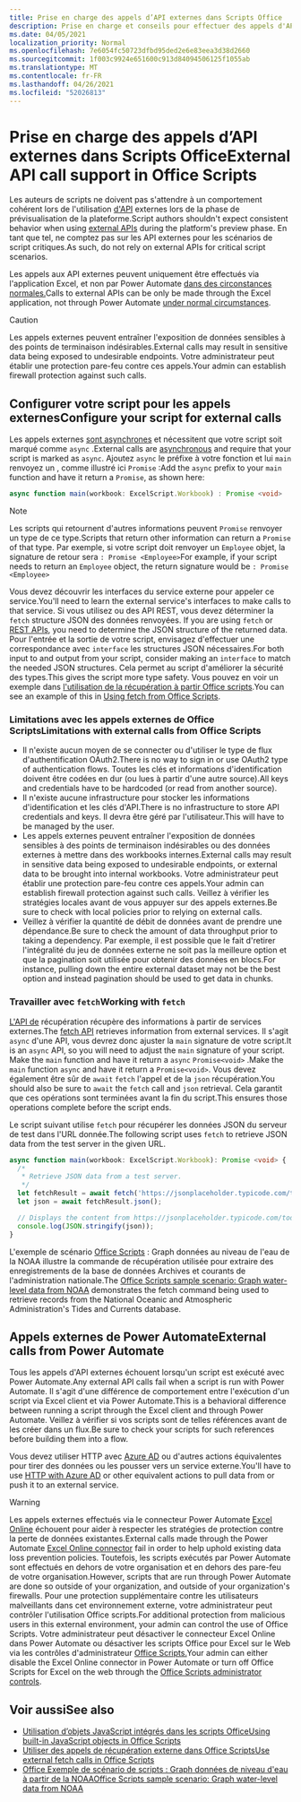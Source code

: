 ```yaml
---
title: Prise en charge des appels d’API externes dans Scripts Office
description: Prise en charge et conseils pour effectuer des appels d'API externes dans Office script.
ms.date: 04/05/2021
localization_priority: Normal
ms.openlocfilehash: 7e6054fc50723dfbd95ded2e6e83eea3d38d2660
ms.sourcegitcommit: 1f003c9924e651600c913d84094506125f1055ab
ms.translationtype: MT
ms.contentlocale: fr-FR
ms.lasthandoff: 04/26/2021
ms.locfileid: "52026813"
---
```

# <a name="external-api-call-support-in-office-scripts"></a><span data-ttu-id="cbf59-103">Prise en charge des appels d’API externes dans Scripts Office</span><span class="sxs-lookup"><span data-stu-id="cbf59-103">External API call support in Office Scripts</span></span>

<span data-ttu-id="cbf59-104">Les auteurs de scripts ne doivent pas s'attendre à un comportement cohérent lors de l'utilisation [d'API](https://developer.mozilla.org/docs/Web/API) externes lors de la phase de prévisualisation de la plateforme.</span><span class="sxs-lookup"><span data-stu-id="cbf59-104">Script authors shouldn't expect consistent behavior when using [external APIs](https://developer.mozilla.org/docs/Web/API) during the platform's preview phase.</span></span> <span data-ttu-id="cbf59-105">En tant que tel, ne comptez pas sur les API externes pour les scénarios de script critiques.</span><span class="sxs-lookup"><span data-stu-id="cbf59-105">As such, do not rely on external APIs for critical script scenarios.</span></span>

<span data-ttu-id="cbf59-106">Les appels aux API externes peuvent uniquement être effectués via l'application Excel, et non par Power Automate [dans des circonstances normales.](#external-calls-from-power-automate)</span><span class="sxs-lookup"><span data-stu-id="cbf59-106">Calls to external APIs can be only be made through the Excel application, not through Power Automate [under normal circumstances](#external-calls-from-power-automate).</span></span>

> [!CAUTION]
> <span data-ttu-id="cbf59-107">Les appels externes peuvent entraîner l'exposition de données sensibles à des points de terminaison indésirables.</span><span class="sxs-lookup"><span data-stu-id="cbf59-107">External calls may result in sensitive data being exposed to undesirable endpoints.</span></span> <span data-ttu-id="cbf59-108">Votre administrateur peut établir une protection pare-feu contre ces appels.</span><span class="sxs-lookup"><span data-stu-id="cbf59-108">Your admin can establish firewall protection against such calls.</span></span>

## <a name="configure-your-script-for-external-calls"></a><span data-ttu-id="cbf59-109">Configurer votre script pour les appels externes</span><span class="sxs-lookup"><span data-stu-id="cbf59-109">Configure your script for external calls</span></span>

<span data-ttu-id="cbf59-110">Les appels externes [sont asynchrones](https://developer.mozilla.org/docs/Learn/JavaScript/Asynchronous/Async_await) et nécessitent que votre script soit marqué comme `async` .</span><span class="sxs-lookup"><span data-stu-id="cbf59-110">External calls are [asynchronous](https://developer.mozilla.org/docs/Learn/JavaScript/Asynchronous/Async_await) and require that your script is marked as `async`.</span></span> <span data-ttu-id="cbf59-111">Ajoutez `async` le préfixe à votre fonction et lui `main` renvoyez un , comme illustré ici `Promise` :</span><span class="sxs-lookup"><span data-stu-id="cbf59-111">Add the `async` prefix to your `main` function and have it return a `Promise`, as shown here:</span></span>

```typescript
async function main(workbook: ExcelScript.Workbook) : Promise <void>
```

> [!NOTE]
> <span data-ttu-id="cbf59-112">Les scripts qui retournent d'autres informations peuvent `Promise` renvoyer un type de ce type.</span><span class="sxs-lookup"><span data-stu-id="cbf59-112">Scripts that return other information can return a `Promise` of that type.</span></span> <span data-ttu-id="cbf59-113">Par exemple, si votre script doit renvoyer un `Employee` objet, la signature de retour sera `: Promise <Employee>`</span><span class="sxs-lookup"><span data-stu-id="cbf59-113">For example, if your script needs to return an `Employee` object, the return signature would be `: Promise <Employee>`</span></span>

<span data-ttu-id="cbf59-114">Vous devez découvrir les interfaces du service externe pour appeler ce service.</span><span class="sxs-lookup"><span data-stu-id="cbf59-114">You'll need to learn the external service's interfaces to make calls to that service.</span></span> <span data-ttu-id="cbf59-115">Si vous utilisez ou des API REST, vous devez déterminer la `fetch` structure JSON des données renvoyées. [](https://wikipedia.org/wiki/Representational_state_transfer)</span><span class="sxs-lookup"><span data-stu-id="cbf59-115">If you are using `fetch` or [REST APIs](https://wikipedia.org/wiki/Representational_state_transfer), you need to determine the JSON structure of the returned data.</span></span> <span data-ttu-id="cbf59-116">Pour l'entrée et la sortie de votre script, envisagez d'effectuer une correspondance avec `interface` les structures JSON nécessaires.</span><span class="sxs-lookup"><span data-stu-id="cbf59-116">For both input to and output from your script, consider making an `interface` to match the needed JSON structures.</span></span> <span data-ttu-id="cbf59-117">Cela permet au script d'améliorer la sécurité des types.</span><span class="sxs-lookup"><span data-stu-id="cbf59-117">This gives the script more type safety.</span></span> <span data-ttu-id="cbf59-118">Vous pouvez en voir un exemple dans [l'utilisation de la récupération à partir Office scripts](../resources/samples/external-fetch-calls.md).</span><span class="sxs-lookup"><span data-stu-id="cbf59-118">You can see an example of this in [Using fetch from Office Scripts](../resources/samples/external-fetch-calls.md).</span></span>

### <a name="limitations-with-external-calls-from-office-scripts"></a><span data-ttu-id="cbf59-119">Limitations avec les appels externes de Office Scripts</span><span class="sxs-lookup"><span data-stu-id="cbf59-119">Limitations with external calls from Office Scripts</span></span>

* <span data-ttu-id="cbf59-120">Il n'existe aucun moyen de se connecter ou d'utiliser le type de flux d'authentification OAuth2.</span><span class="sxs-lookup"><span data-stu-id="cbf59-120">There is no way to sign in or use OAuth2 type of authentication flows.</span></span> <span data-ttu-id="cbf59-121">Toutes les clés et informations d'identification doivent être codées en dur (ou lues à partir d'une autre source).</span><span class="sxs-lookup"><span data-stu-id="cbf59-121">All keys and credentials have to be hardcoded (or read from another source).</span></span>
* <span data-ttu-id="cbf59-122">Il n'existe aucune infrastructure pour stocker les informations d'identification et les clés d'API.</span><span class="sxs-lookup"><span data-stu-id="cbf59-122">There is no infrastructure to store API credentials and keys.</span></span> <span data-ttu-id="cbf59-123">Il devra être géré par l'utilisateur.</span><span class="sxs-lookup"><span data-stu-id="cbf59-123">This will have to be managed by the user.</span></span>
* <span data-ttu-id="cbf59-124">Les appels externes peuvent entraîner l'exposition de données sensibles à des points de terminaison indésirables ou des données externes à mettre dans des workbooks internes.</span><span class="sxs-lookup"><span data-stu-id="cbf59-124">External calls may result in sensitive data being exposed to undesirable endpoints, or external data to be brought into internal workbooks.</span></span> <span data-ttu-id="cbf59-125">Votre administrateur peut établir une protection pare-feu contre ces appels.</span><span class="sxs-lookup"><span data-stu-id="cbf59-125">Your admin can establish firewall protection against such calls.</span></span> <span data-ttu-id="cbf59-126">Veillez à vérifier les stratégies locales avant de vous appuyer sur des appels externes.</span><span class="sxs-lookup"><span data-stu-id="cbf59-126">Be sure to check with local policies prior to relying on external calls.</span></span>
* <span data-ttu-id="cbf59-127">Veillez à vérifier la quantité de débit de données avant de prendre une dépendance.</span><span class="sxs-lookup"><span data-stu-id="cbf59-127">Be sure to check the amount of data throughput prior to taking a dependency.</span></span> <span data-ttu-id="cbf59-128">Par exemple, il est possible que le fait d'retirer l'intégralité du jeu de données externe ne soit pas la meilleure option et que la pagination soit utilisée pour obtenir des données en blocs.</span><span class="sxs-lookup"><span data-stu-id="cbf59-128">For instance, pulling down the entire external dataset may not be the best option and instead pagination should be used to get data in chunks.</span></span>

### <a name="working-with-fetch"></a><span data-ttu-id="cbf59-129">Travailler avec `fetch`</span><span class="sxs-lookup"><span data-stu-id="cbf59-129">Working with `fetch`</span></span>

<span data-ttu-id="cbf59-130">[L'API de](https://developer.mozilla.org/docs/Web/API/Fetch_API) récupération récupère des informations à partir de services externes.</span><span class="sxs-lookup"><span data-stu-id="cbf59-130">The [fetch API](https://developer.mozilla.org/docs/Web/API/Fetch_API) retrieves information from external services.</span></span> <span data-ttu-id="cbf59-131">Il s'agit `async` d'une API, vous devrez donc ajuster la `main` signature de votre script.</span><span class="sxs-lookup"><span data-stu-id="cbf59-131">It is an `async` API, so you will need to adjust the `main` signature of your script.</span></span> <span data-ttu-id="cbf59-132">Make the `main` function and have it return a `async` `Promise<void>` .</span><span class="sxs-lookup"><span data-stu-id="cbf59-132">Make the `main` function `async` and have it return a `Promise<void>`.</span></span> <span data-ttu-id="cbf59-133">Vous devez également être sûr de `await` `fetch` l'appel et de la `json` récupération.</span><span class="sxs-lookup"><span data-stu-id="cbf59-133">You should also be sure to `await` the `fetch` call and `json` retrieval.</span></span> <span data-ttu-id="cbf59-134">Cela garantit que ces opérations sont terminées avant la fin du script.</span><span class="sxs-lookup"><span data-stu-id="cbf59-134">This ensures those operations complete before the script ends.</span></span>

<span data-ttu-id="cbf59-135">Le script suivant utilise `fetch` pour récupérer les données JSON du serveur de test dans l'URL donnée.</span><span class="sxs-lookup"><span data-stu-id="cbf59-135">The following script uses `fetch` to retrieve JSON data from the test server in the given URL.</span></span>

```TypeScript
async function main(workbook: ExcelScript.Workbook): Promise <void> {
  /* 
   * Retrieve JSON data from a test server.
   */
  let fetchResult = await fetch('https://jsonplaceholder.typicode.com/todos/1');
  let json = await fetchResult.json();

  // Displays the content from https://jsonplaceholder.typicode.com/todos/1
  console.log(JSON.stringify(json));
}
```

<span data-ttu-id="cbf59-136">L'exemple de scénario [Office Scripts](../resources/scenarios/noaa-data-fetch.md) : Graph données au niveau de l'eau de la NOAA illustre la commande de récupération utilisée pour extraire des enregistrements de la base de données Archives et courants de l'administration nationale.</span><span class="sxs-lookup"><span data-stu-id="cbf59-136">The [Office Scripts sample scenario: Graph water-level data from NOAA](../resources/scenarios/noaa-data-fetch.md) demonstrates the fetch command being used to retrieve records from the National Oceanic and Atmospheric Administration's Tides and Currents database.</span></span>

## <a name="external-calls-from-power-automate"></a><span data-ttu-id="cbf59-137">Appels externes de Power Automate</span><span class="sxs-lookup"><span data-stu-id="cbf59-137">External calls from Power Automate</span></span>

<span data-ttu-id="cbf59-138">Tous les appels d'API externes échouent lorsqu'un script est exécuté avec Power Automate.</span><span class="sxs-lookup"><span data-stu-id="cbf59-138">Any external API calls fail when a script is run with Power Automate.</span></span> <span data-ttu-id="cbf59-139">Il s'agit d'une différence de comportement entre l'exécution d'un script via Excel client et via Power Automate.</span><span class="sxs-lookup"><span data-stu-id="cbf59-139">This is a behavioral difference between running a script through the Excel client and through Power Automate.</span></span> <span data-ttu-id="cbf59-140">Veillez à vérifier si vos scripts sont de telles références avant de les créer dans un flux.</span><span class="sxs-lookup"><span data-stu-id="cbf59-140">Be sure to check your scripts for such references before building them into a flow.</span></span>

<span data-ttu-id="cbf59-141">Vous devez utiliser HTTP avec [Azure AD](/connectors/webcontents/) ou d'autres actions équivalentes pour tirer des données ou les pousser vers un service externe.</span><span class="sxs-lookup"><span data-stu-id="cbf59-141">You'll have to use [HTTP with Azure AD](/connectors/webcontents/) or other equivalent actions to pull data from or push it to an external service.</span></span>

> [!WARNING]
> <span data-ttu-id="cbf59-142">Les appels externes effectués via le connecteur Power Automate [Excel Online](/connectors/excelonlinebusiness) échouent pour aider à respecter les stratégies de protection contre la perte de données existantes.</span><span class="sxs-lookup"><span data-stu-id="cbf59-142">External calls made through the Power Automate [Excel Online connector](/connectors/excelonlinebusiness) fail in order to help uphold existing data loss prevention policies.</span></span> <span data-ttu-id="cbf59-143">Toutefois, les scripts exécutés par Power Automate sont effectués en dehors de votre organisation et en dehors des pare-feu de votre organisation.</span><span class="sxs-lookup"><span data-stu-id="cbf59-143">However, scripts that are run through Power Automate are done so outside of your organization, and outside of your organization's firewalls.</span></span> <span data-ttu-id="cbf59-144">Pour une protection supplémentaire contre les utilisateurs malveillants dans cet environnement externe, votre administrateur peut contrôler l'utilisation Office scripts.</span><span class="sxs-lookup"><span data-stu-id="cbf59-144">For additional protection from malicious users in this external environment, your admin can control the use of Office Scripts.</span></span> <span data-ttu-id="cbf59-145">Votre administrateur peut désactiver le connecteur Excel Online dans Power Automate ou désactiver les scripts Office pour Excel sur le Web via les contrôles d'administrateur [Office Scripts.](/microsoft-365/admin/manage/manage-office-scripts-settings)</span><span class="sxs-lookup"><span data-stu-id="cbf59-145">Your admin can either disable the Excel Online connector in Power Automate or turn off Office Scripts for Excel on the web through the [Office Scripts administrator controls](/microsoft-365/admin/manage/manage-office-scripts-settings).</span></span>

## <a name="see-also"></a><span data-ttu-id="cbf59-146">Voir aussi</span><span class="sxs-lookup"><span data-stu-id="cbf59-146">See also</span></span>

* [<span data-ttu-id="cbf59-147">Utilisation d’objets JavaScript intégrés dans les scripts Office</span><span class="sxs-lookup"><span data-stu-id="cbf59-147">Using built-in JavaScript objects in Office Scripts</span></span>](javascript-objects.md)
* [<span data-ttu-id="cbf59-148">Utiliser des appels de récupération externe dans Office Scripts</span><span class="sxs-lookup"><span data-stu-id="cbf59-148">Use external fetch calls in Office Scripts</span></span>](../resources/samples/external-fetch-calls.md)
* [<span data-ttu-id="cbf59-149">Office Exemple de scénario de scripts : Graph données de niveau d'eau à partir de la NOAA</span><span class="sxs-lookup"><span data-stu-id="cbf59-149">Office Scripts sample scenario: Graph water-level data from NOAA</span></span>](../resources/scenarios/noaa-data-fetch.md)
